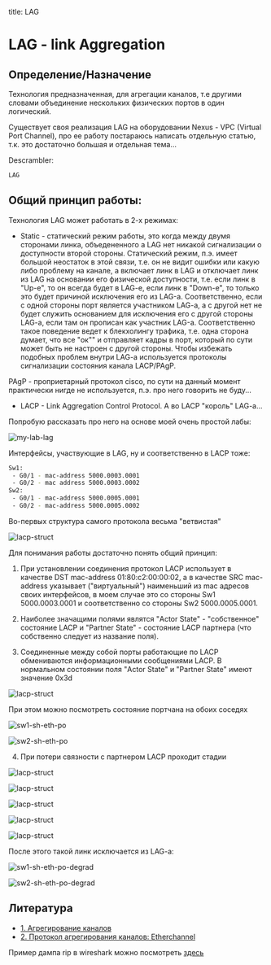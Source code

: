 title: LAG

# LAG - link Aggregation
## Определение/Назначение
Технология предназначенная, для агрегации каналов, т.е другими словами объединение нескольких физических портов в один логический.

Существует своя реализация LAG на оборудовании Nexus - VPC  (Virtual Port Channel), про ее работу постараюсь написать отдельную статью, т.к. это достаточно большая и отдельная тема...

Descrambler:
```bash
LAG 
```

## Общий принцип работы:
Технология LAG может работать в 2-х режимах: 

- Static - статический режим работы, это когда между двумя сторонами линка, объедененного а LAG нет никакой сигнализации о доступности второй стороны. Статический режим, п.э. имеет большой неостаток в этой связи, т.е. он не видит ошибки или какую либо проблему на канале, а включает линк в LAG и отключает линк из LAG на основании его физической доступности, т.е. если линк в "Up-е", то он всегда будет в LAG-e, если линк в "Down-е", то только это будет причиной исключения его из LAG-а. Соответственно, если с одной стороны порт является участником LAG-a, а с другой нет не будет служить основанием для исключения его с другой стороны LAG-a, если там он прописан как участник LAG-а. Соответственно такое поведение ведет к блекхолингу трафика, т.е. одна сторона думает, что все "ок"" и отправляет кадры в порт, который по сути может быть не настроен с другой стороны.
Чтобы избежать подобных проблем внутри LAG-a используется протоколы сигнализации состояния канала LACP/PAgP.

PAgP - проприетарный протокол cisco, по сути на данный момент практически нигде не используется, п.э. про него говорить не буду...

- LACP - Link Aggregation Control Protocol. А во LACP "король" LAG-a...

Попробую рассказать про него на основе моей очень простой лабы:

![my-lab-lag](img/lag/my-lab-lacp.jpg)

Интерфейсы, участвующие в LAG, ну и соответственно в LACP тоже:
```bash
Sw1: 
 - G0/1 - mac-address 5000.0003.0001
 - G0/2 - mac address 5000.0003.0002
Sw2: 
 - G0/1 - mac-address 5000.0005.0001
 - G0/2 - mac-address 5000.0005.0002
```


Во-первых структура самого протокола весьма "ветвистая"

![lacp-struct](img/lag/lacp-struct.jpg)


Для понимания работы достаточно понять общий принцип:
1. При установлении соединения протокол LACP использует в качестве DST mac-address 01:80:c2:00:00:02, а в качестве SRC mac-address указывает ("виртуальный") наименьший из mac адресов своих интерфейсов, в моем случае это со стороны Sw1 5000.0003.0001 и соответственно со стороны Sw2 5000.0005.0001.


2. Наиболее значащими полями являтся "Actor State" - "собственное" состояние LACP и "Partner State" - состояние LACP партнера (что собственно следует из название поля).


3. Соединенные между собой порты работающие по LACP обмениваются информационными сообщениями LACP.
   В нормальном состоянии поля "Actor State" и "Partner State" имеют значение 0x3d

![lacp-struct](img/lag/actor-partner-state-normal.jpg)

При этом можно посмотреть состояние портчана на обоих соседях

![sw1-sh-eth-po](img/lag/sw1-sh-eth-po.jpg)

![sw2-sh-eth-po](img/lag/sw2-sh-eth-po.jpg)


4. При потери связности с партнером LACP проходит стадии

![lacp-struct](img/lag/actor-partner-state-abnormal-1.jpg)

![lacp-struct](img/lag/actor-partner-state-abnormal-2.jpg)

![lacp-struct](img/lag/actor-partner-state-abnormal-3.jpg)

![lacp-struct](img/lag/actor-partner-state-abnormal-4.jpg)

![lacp-struct](img/lag/actor-partner-state-abnormal-5.jpg)

После этого такой линк исключается из LAG-a:

![sw1-sh-eth-po-degrad](img/lag/sw1-sh-eth-po-degrad.jpg)

![sw2-sh-eth-po-degrad](img/lag/sw2-sh-eth-po-degrad.jpg)


## Литература

- [1. Агрегирование каналов](http://xgu.ru/iki/%D0%90%D0%B3%D1%80%D0%B5%D0%B3%D0%B8%D1%80%D0%BE%D0%B2%D0%B0%D0%BD%D0%B8%D0%B5_%D0%BA%D0%B0%D0%BD%D0%B0%D0%BB%D0%BE%D0%B2)
- [2. Протокол агрегирования каналов: Etherchannel](https://habr.com/ru/post/334778/)

Пример дампа rip в wireshark можно посмотреть [здесь](https://icebale.readthedocs.io/en/latest/networks/wireshark.collection/lacp1.pcapng)
